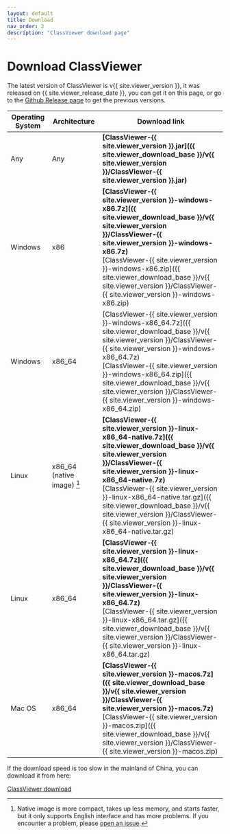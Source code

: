 ```yaml
---
layout: default
title: Download
nav_order: 2
description: "ClassViewer download page"
---
```


# Download ClassViewer

The latest version of ClassViewer is v{{ site.viewer_version }},  it was released on {{ site.viewer_release_date }}, you can get it on this page, or go to the [Github Release page](https://github.com/ClassViewer/ClassViewer/releases) to get the previous versions.

| Operating System | Architecture               | Download link                                                |
| ---------------- | -------------------------- | ------------------------------------------------------------ |
| Any              | Any                        | **[ClassViewer-{{ site.viewer_version }}.jar]({{ site.viewer_download_base }}/v{{ site.viewer_version }}/ClassViewer-{{ site.viewer_version }}.jar)** |
| Windows          | x86                        | **[ClassViewer-{{ site.viewer_version }}-windows-x86.7z]({{ site.viewer_download_base }}/v{{ site.viewer_version }}/ClassViewer-{{ site.viewer_version }}-windows-x86.7z)**<br>[ClassViewer-{{ site.viewer_version }}-windows-x86.zip]({{ site.viewer_download_base }}/v{{ site.viewer_version }}/ClassViewer-{{ site.viewer_version }}-windows-x86.zip) |
| Windows          | x86_64                     | [ClassViewer-{{ site.viewer_version }}-windows-x86_64.7z]({{ site.viewer_download_base }}/v{{ site.viewer_version }}/ClassViewer-{{ site.viewer_version }}-windows-x86_64.7z)<br/>[ClassViewer-{{ site.viewer_version }}-windows-x86_64.zip]({{ site.viewer_download_base }}/v{{ site.viewer_version }}/ClassViewer-{{ site.viewer_version }}-windows-x86_64.zip) |
| Linux            | x86_64 (native image) [^1] | **[ClassViewer-{{ site.viewer_version }}-linux-x86_64-native.7z]({{ site.viewer_download_base }}/v{{ site.viewer_version }}/ClassViewer-{{ site.viewer_version }}-linux-x86_64-native.7z)**<br/>[ClassViewer-{{ site.viewer_version }}-linux-x86_64-native.tar.gz]({{ site.viewer_download_base }}/v{{ site.viewer_version }}/ClassViewer-{{ site.viewer_version }}-linux-x86_64-native.tar.gz) |
| Linux            | x86_64                     | **[ClassViewer-{{ site.viewer_version }}-linux-x86_64.7z]({{ site.viewer_download_base }}/v{{ site.viewer_version }}/ClassViewer-{{ site.viewer_version }}-linux-x86_64.7z)**<br/>[ClassViewer-{{ site.viewer_version }}-linux-x86_64.tar.gz]({{ site.viewer_download_base }}/v{{ site.viewer_version }}/ClassViewer-{{ site.viewer_version }}-linux-x86_64.tar.gz) |
| Mac OS           | x86_64                     | **[ClassViewer-{{ site.viewer_version }}-macos.7z]({{ site.viewer_download_base }}/v{{ site.viewer_version }}/ClassViewer-{{ site.viewer_version }}-macos.7z)**<br/>[ClassViewer-{{ site.viewer_version }}-macos.zip]({{ site.viewer_download_base }}/v{{ site.viewer_version }}/ClassViewer-{{ site.viewer_version }}-macos.zip) |

If the download speed is too slow in the mainland of China, you can download it from here:

[ClassViewer download](https://www.lanzous.com/b00z7vb9e)

[^1]: Native image is more compact, takes up less memory, and starts faster, but it only supports English interface and has more problems. If you encounter a problem, please [open an issue](https://github.com/ClassViewer/ClassViewer/issues/new).
